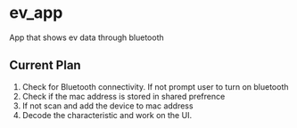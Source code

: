 # ev_app

App that shows ev data through bluetooth

## Current Plan
1. Check for Bluetooth connectivity. If not prompt user to turn on bluetooth
2. Check if the mac address is stored in shared prefrence
3. If not scan and add the device to mac address
4. Decode the characteristic and work on the UI.